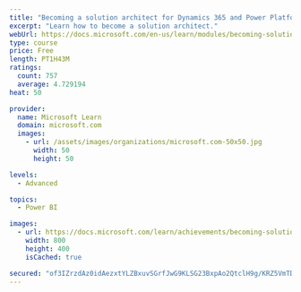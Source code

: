 ```yaml
---
title: "Becoming a solution architect for Dynamics 365 and Power Platform"
excerpt: "Learn how to become a solution architect."
webUrl: https://docs.microsoft.com/en-us/learn/modules/becoming-solution-architect/
type: course
price: Free
length: PT1H43M
ratings:
  count: 757
  average: 4.729194
heat: 50

provider:
  name: Microsoft Learn
  domain: microsoft.com
  images:
    - url: /assets/images/organizations/microsoft.com-50x50.jpg
      width: 50
      height: 50

levels:
  - Advanced

topics:
  - Power BI

images:
  - url: https://docs.microsoft.com/learn/achievements/becoming-solution-architect-social.png
    width: 800
    height: 400
    isCached: true

secured: "of3IZrzdAz0idAezxtYLZBxuvSGrfJwG9KLSG23BxpAo2QtclH9g/KRZ5VmTDkWsNLiei5O5UyLbWwFFIHpORe8F7c80W0tESr3396zJa2l6tfJNgeqIBjhaOoq5Q+B3J4x2El1ZIevk6XYXZP2kMfGgRaBAGetgmqB7wy+j7SroEapV6FrkFbZoE/rHWimkT/fg/UUVOM0oLKtpvl75vQoCYjbMNH0Mwq8FpV5yTiHETERPaWBChAnHwGuZypKMOrf5kVXWkXmQsfTtjGqBpvcz0Mg7zckTJXhYoMoRHggGM8jYWk6p2nqMxu6yxTEKO1NttD9IKcguD3Nf0lVLmWeot42AiT9LX0m/Zgh0bylXeyVi5kxHNdU978oywss2J04JrgHGqU8LYYTm7rxm0x5WVyUmi1ZqMHR7hNw4xtk=;7atl9XbQ0T9Q9TbO/8kh2A=="
---
```


